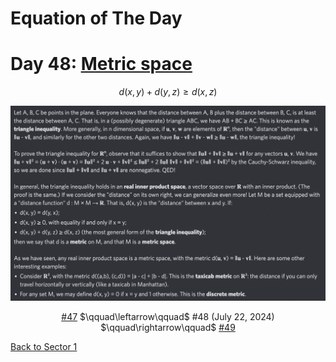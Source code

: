 # Equation of The Day

# Day 48: [Metric space](https://en.wikipedia.org/wiki/Metric_space)

$$d(x,y)+d(y,z)\ge d(x,z)$$

<picture><img alt="Day 48" src="0048.png"></picture>

<center><a href="0047.html">#47</a> $\qquad\leftarrow\qquad$ #48 (July 22, 2024) $\qquad\rightarrow\qquad$ <a href="0049.html">#49</a></center>

[Back to Sector 1](../0-63.md)